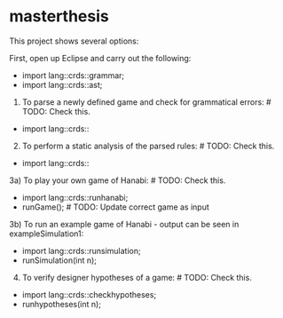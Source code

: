 # masterthesis

This project shows several options:

First, open up Eclipse and carry out the following:
- import lang::crds::grammar; 
- import lang::crds::ast;

1) To parse a newly defined game and check for grammatical errors: # TODO: Check this.
- import lang::crds:: 

2) To perform a static analysis of the parsed rules: # TODO: Check this.
- import lang::crds::

3a) To play your own game of Hanabi: # TODO: Check this.
- import lang::crds::runhanabi;
- runGame(); # TODO: Update correct game as input

3b) To run an example game of Hanabi - output can be seen in exampleSimulation1:
- import lang::crds::runsimulation;
- runSimulation(int n);

4) To verify designer hypotheses of a game: # TODO: Check this.
- import lang::crds::checkhypotheses;
- runhypotheses(int n);

